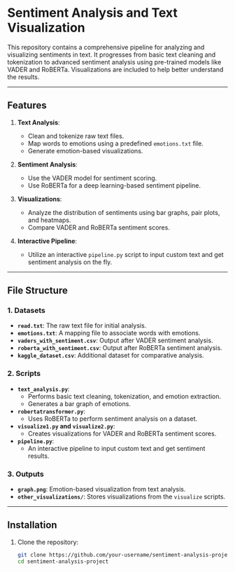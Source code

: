 # Sentiment Analysis and Text Visualization

This repository contains a comprehensive pipeline for analyzing and visualizing sentiments in text. It progresses from basic text cleaning and tokenization to advanced sentiment analysis using pre-trained models like VADER and RoBERTa. Visualizations are included to help better understand the results.

---

## Features

1. **Text Analysis**: 
   - Clean and tokenize raw text files.
   - Map words to emotions using a predefined `emotions.txt` file.
   - Generate emotion-based visualizations.

2. **Sentiment Analysis**:
   - Use the VADER model for sentiment scoring.
   - Use RoBERTa for a deep learning-based sentiment pipeline.

3. **Visualizations**:
   - Analyze the distribution of sentiments using bar graphs, pair plots, and heatmaps.
   - Compare VADER and RoBERTa sentiment scores.

4. **Interactive Pipeline**:
   - Utilize an interactive `pipeline.py` script to input custom text and get sentiment analysis on the fly.

---

## File Structure

### 1. Datasets
- **`read.txt`**: The raw text file for initial analysis.
- **`emotions.txt`**: A mapping file to associate words with emotions.
- **`vaders_with_sentiment.csv`**: Output after VADER sentiment analysis.
- **`roberta_with_sentiment.csv`**: Output after RoBERTa sentiment analysis.
- **`kaggle_dataset.csv`**: Additional dataset for comparative analysis.

### 2. Scripts
- **`text_analysis.py`**: 
  - Performs basic text cleaning, tokenization, and emotion extraction.
  - Generates a bar graph of emotions.
- **`robertatransformer.py`**: 
  - Uses RoBERTa to perform sentiment analysis on a dataset.
- **`visualize1.py` and `visualize2.py`**: 
  - Creates visualizations for VADER and RoBERTa sentiment scores.
- **`pipeline.py`**: 
  - An interactive pipeline to input custom text and get sentiment results.

### 3. Outputs
- **`graph.png`**: Emotion-based visualization from text analysis.
- **`other_visualizations/`**: Stores visualizations from the `visualize` scripts.

---

## Installation

1. Clone the repository:
   ```bash
   git clone https://github.com/your-username/sentiment-analysis-project.git
   cd sentiment-analysis-project
